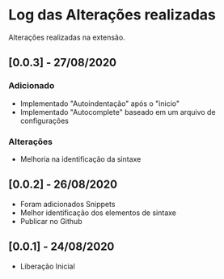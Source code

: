 # Log das Alterações realizadas

Alterações realizadas na extensão.

## [0.0.3] - 27/08/2020
### Adicionado
- Implementado "Autoindentação" após o "inicio"
- Implementado "Autocomplete" baseado em um arquivo de configurações

### Alterações
- Melhoria na identificação da sintaxe

## [0.0.2] - 26/08/2020

- Foram adicionados Snippets
- Melhor identificação dos elementos de sintaxe
- Publicar no Github

## [0.0.1] - 24/08/2020

- Liberação Inicial